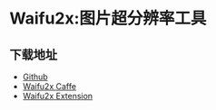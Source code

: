 # Waifu2x:图片超分辨率工具
## 下载地址
- [Github](https://github.com/AaronFeng753/Waifu2x-Extension-GUI)
- [Waifu2x Caffe](https://github.com/lltcggie/waifu2x-caffe)
- [Waifu2x Extension](https://github.com/AaronFeng753/Waifu2x-Extension-GUI/releases/download/v2.59.15/Waifu2x-Extension-GUI-v2.59.15-Win64.7z)
